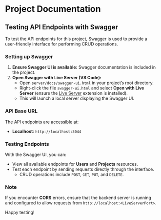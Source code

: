 # Project Documentation

## Testing API Endpoints with Swagger

To test the API endpoints for this project, Swagger is used to provide a user-friendly interface for performing CRUD operations.

### Setting up Swagger

1. **Ensure Swagger UI is available:** Swagger documentation is included in the project.
2. **Open Swagger with Live Server (VS Code):**
   - Open `server/docs/swagger-ui.html` in your project’s root directory.
   - Right-click the file `swagger-ui.html` and select **Open with Live Server** (ensure the [Live Server](https://marketplace.visualstudio.com/items?itemName=ritwickdey.LiveServer) extension is installed).
   - This will launch a local server displaying the Swagger UI.

### API Base URL

The API endpoints are accessible at:

- **Localhost**: `http://localhost:3044`

### Testing Endpoints

With the Swagger UI, you can:
- View all available endpoints for **Users** and **Projects** resources.
- Test each endpoint by sending requests directly through the interface.
  - CRUD operations include `POST`, `GET`, `PUT`, and `DELETE`.
  
### Note
If you encounter **CORS** errors, ensure that the backend server is running and configured to allow requests from `http://localhost:<LiveServerPort>`.

Happy testing!
